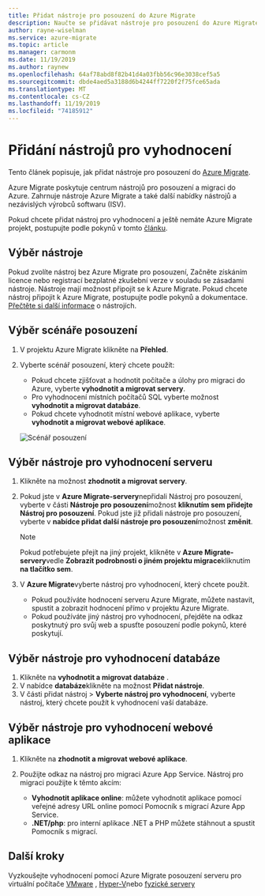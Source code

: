 ```yaml
---
title: Přidat nástroje pro posouzení do Azure Migrate
description: Naučte se přidávat nástroje pro posouzení do Azure Migrate.
author: rayne-wiselman
ms.service: azure-migrate
ms.topic: article
ms.manager: carmonm
ms.date: 11/19/2019
ms.author: raynew
ms.openlocfilehash: 64af78abd8f82b41d4a03fbb56c96e3038cef5a5
ms.sourcegitcommit: dbde4aed5a3188d6b4244ff7220f2f75fce65ada
ms.translationtype: MT
ms.contentlocale: cs-CZ
ms.lasthandoff: 11/19/2019
ms.locfileid: "74185912"
---
```

# <a name="add-assessment-tools"></a>Přidání nástrojů pro vyhodnocení

Tento článek popisuje, jak přidat nástroje pro posouzení do [Azure Migrate](migrate-overview.md).

Azure Migrate poskytuje centrum nástrojů pro posouzení a migraci do Azure. Zahrnuje nástroje Azure Migrate a také další nabídky nástrojů a nezávislých výrobců softwaru (ISV).

Pokud chcete přidat nástroj pro vyhodnocení a ještě nemáte Azure Migrate projekt, postupujte podle pokynů v tomto [článku](how-to-add-tool-first-time.md).

## <a name="select-a-tool"></a>Výběr nástroje

Pokud zvolíte nástroj bez Azure Migrate pro posouzení, Začněte získáním licence nebo registrací bezplatné zkušební verze v souladu se zásadami nástroje. Nástroje mají možnost připojit se k Azure Migrate. Pokud chcete nástroj připojit k Azure Migrate, postupujte podle pokynů a dokumentace. [Přečtěte si další informace](migrate-services-overview.md) o nástrojích.


## <a name="select-an-assessment-scenario"></a>Výběr scénáře posouzení

1. V projektu Azure Migrate klikněte na **Přehled**.
2. Vyberte scénář posouzení, který chcete použít:

    - Pokud chcete zjišťovat a hodnotit počítače a úlohy pro migraci do Azure, vyberte **vyhodnotit a migrovat servery**.
    - Pro vyhodnocení místních počítačů SQL vyberte možnost **vyhodnotit a migrovat databáze**.
    - Pokud chcete vyhodnotit místní webové aplikace, vyberte **vyhodnotit a migrovat webové aplikace**.

    ![Scénář posouzení](./media/how-to-assess/assess-scenario.png)

## <a name="select-a-server-assessment-tool"></a>Výběr nástroje pro vyhodnocení serveru 

1. Klikněte na možnost **zhodnotit a migrovat servery**.
2. Pokud jste v **Azure Migrate-servery**nepřidali Nástroj pro posouzení, vyberte v části **Nástroje pro posouzení**možnost **kliknutím sem přidejte Nástroj pro posouzení**. Pokud jste již přidali nástroje pro posouzení, vyberte v **nabídce přidat další nástroje pro posouzení**možnost **změnit**.

    > [!NOTE]
    > Pokud potřebujete přejít na jiný projekt, klikněte v **Azure Migrate-servery**vedle **Zobrazit podrobnosti o jiném projektu migrace**kliknutím **na tlačítko sem**.

3. V **Azure Migrate**vyberte nástroj pro vyhodnocení, který chcete použít.

    - Pokud používáte hodnocení serveru Azure Migrate, můžete nastavit, spustit a zobrazit hodnocení přímo v projektu Azure Migrate.
    - Pokud používáte jiný nástroj pro vyhodnocení, přejděte na odkaz poskytnutý pro svůj web a spusťte posouzení podle pokynů, které poskytují.


## <a name="select-a-database-assessment-tool"></a>Výběr nástroje pro vyhodnocení databáze

1. Klikněte na **vyhodnotit a migrovat databáze** .
2. V nabídce **databáze**klikněte na možnost **Přidat nástroje**.
3. V části přidat nástroj > **Vyberte nástroj pro vyhodnocení**, vyberte nástroj, který chcete použít k vyhodnocení vaší databáze.

## <a name="select-a-web-app-assessment-tool"></a>Výběr nástroje pro vyhodnocení webové aplikace

1. Klikněte na **zhodnotit a migrovat webové aplikace**.
2. Použijte odkaz na nástroj pro migraci Azure App Service. Nástroj pro migraci použijte k těmto akcím:

    - **Vyhodnotit aplikace online**: můžete vyhodnotit aplikace pomocí veřejné adresy URL online pomocí Pomocník s migrací Azure App Service.
    - **.NET/php**: pro interní aplikace .NET a PHP můžete stáhnout a spustit Pomocník s migrací.



## <a name="next-steps"></a>Další kroky

Vyzkoušejte vyhodnocení pomocí Azure Migrate posouzení serveru pro virtuální počítače [VMware](tutorial-prepare-vmware.md) , [Hyper-V](tutorial-prepare-hyper-v.md)nebo [fyzické servery](tutorial-prepare-physical.md)
